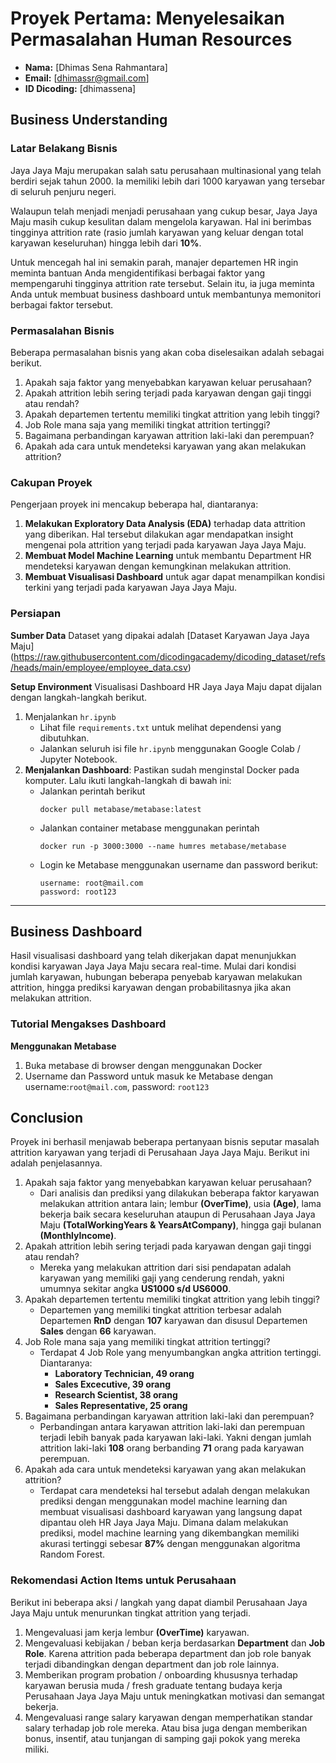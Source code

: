 # Proyek Pertama: Menyelesaikan Permasalahan Human Resources
- **Nama:** [Dhimas Sena Rahmantara]
- **Email:** [dhimassr@gmail.com]
- **ID Dicoding:** [dhimassena]

## Business Understanding

### Latar Belakang Bisnis
Jaya Jaya Maju merupakan salah satu perusahaan multinasional yang telah berdiri sejak tahun 2000. Ia memiliki lebih dari 1000 karyawan yang tersebar di seluruh penjuru negeri. 

Walaupun telah menjadi menjadi perusahaan yang cukup besar, Jaya Jaya Maju masih cukup kesulitan dalam mengelola karyawan. Hal ini berimbas tingginya attrition rate (rasio jumlah karyawan yang keluar dengan total karyawan keseluruhan) hingga lebih dari **10%**.

Untuk mencegah hal ini semakin parah, manajer departemen HR ingin meminta bantuan Anda mengidentifikasi berbagai faktor yang mempengaruhi tingginya attrition rate tersebut. Selain itu, ia juga meminta Anda untuk membuat business dashboard untuk membantunya memonitori berbagai faktor tersebut.

### Permasalahan Bisnis
Beberapa permasalahan bisnis yang akan coba diselesaikan adalah sebagai berikut.
1. Apakah saja faktor yang menyebabkan karyawan keluar perusahaan?
2. Apakah attrition lebih sering terjadi pada karyawan dengan gaji tinggi atau rendah?
3. Apakah departemen tertentu memiliki tingkat attrition yang lebih tinggi?
4. Job Role mana saja yang memiliki tingkat attrition tertinggi?
5. Bagaimana perbandingan karyawan attrition laki-laki dan perempuan?
6. Apakah ada cara untuk mendeteksi karyawan yang akan melakukan attrition?

### Cakupan Proyek
Pengerjaan proyek ini mencakup beberapa hal, diantaranya:
1. **Melakukan Exploratory Data Analysis (EDA)** terhadap data attrition yang diberikan. Hal tersebut dilakukan agar mendapatkan insight mengenai pola attrition yang terjadi pada karyawan Jaya Jaya Maju.
2. **Membuat Model Machine Learning** untuk membantu Department HR mendeteksi karyawan dengan kemungkinan melakukan attrition.
3. **Membuat Visualisasi Dashboard** untuk agar dapat menampilkan kondisi terkini yang terjadi pada karyawan Jaya Jaya Maju.

### Persiapan
**Sumber Data**
Dataset yang dipakai adalah [Dataset Karyawan Jaya Jaya Maju] (https://raw.githubusercontent.com/dicodingacademy/dicoding_dataset/refs/heads/main/employee/employee_data.csv)

**Setup Environment**
Visualisasi Dashboard HR Jaya Jaya Maju dapat dijalan dengan langkah-langkah berikut.
1. Menjalankan `hr.ipynb`
   - Lihat file `requirements.txt` untuk melihat dependensi yang dibutuhkan.
   - Jalankan seluruh isi file `hr.ipynb` menggunakan Google Colab / Jupyter Notebook.
2. **Menjalankan Dashboard**:
   Pastikan sudah menginstal Docker pada komputer. Lalu ikuti langkah-langkah di bawah ini:
   - Jalankan perintah berikut
      ```
      docker pull metabase/metabase:latest
      ```
   - Jalankan container metabase menggunakan perintah
      ```
      docker run -p 3000:3000 --name humres metabase/metabase
      ```
   - Login ke Metabase menggunakan username dan password berikut:
      ```
      username: root@mail.com
      password: root123
      ```
---

## Business Dashboard
Hasil visualisasi dashboard yang telah dikerjakan dapat menunjukkan kondisi karyawan Jaya Jaya Maju secara real-time. Mulai dari kondisi jumlah karyawan, hubungan beberapa penyebab karyawan melakukan attrition, hingga prediksi karyawan dengan probabilitasnya jika akan melakukan attrition.

### Tutorial Mengakses Dashboard
**Menggunakan Metabase**
1. Buka metabase di browser dengan menggunakan Docker
2. Username dan Password untuk masuk ke Metabase dengan username:`root@mail.com`, password: `root123`

## Conclusion
Proyek ini berhasil menjawab beberapa pertanyaan bisnis seputar masalah attrition karyawan yang terjadi di Perusahaan Jaya Jaya Maju. Berikut ini adalah penjelasannya.
1. Apakah saja faktor yang menyebabkan karyawan keluar perusahaan?
   - Dari analisis dan prediksi yang dilakukan beberapa faktor karyawan melakukan attrition antara lain; lembur **(OverTime)**, usia **(Age)**, lama bekerja baik secara keseluruhan ataupun di Perusahaan Jaya Jaya Maju **(TotalWorkingYears & YearsAtCompany)**, hingga gaji bulanan **(MonthlyIncome)**.
2. Apakah attrition lebih sering terjadi pada karyawan dengan gaji tinggi atau rendah?
   - Mereka yang melakukan attrition dari sisi pendapatan adalah karyawan yang memiliki gaji yang cenderung rendah, yakni umumnya sekitar angka **US1000 s/d US6000**.
3. Apakah departemen tertentu memiliki tingkat attrition yang lebih tinggi?
   - Departemen yang memiliki tingkat attrition terbesar adalah Departemen **RnD** dengan **107** karyawan dan disusul Departemen **Sales** dengan **66** karyawan.
4. Job Role mana saja yang memiliki tingkat attrition tertinggi?
   - Terdapat 4 Job Role yang menyumbangkan angka attrition tertinggi. Diantaranya:
     * **Laboratory Technician, 49 orang**
     * **Sales Excecutive, 39 orang**
     * **Research Scientist, 38 orang**
     * **Sales Representative, 25 orang**
5. Bagaimana perbandingan karyawan attrition laki-laki dan perempuan?
   - Perbandingan antara karyawan attrition laki-laki dan perempuan terjadi lebih banyak pada karyawan laki-laki. Yakni dengan jumlah attrition laki-laki **108** orang berbanding **71** orang pada karyawan perempuan.
6. Apakah ada cara untuk mendeteksi karyawan yang akan melakukan attrition?
   - Terdapat cara mendeteksi hal tersebut adalah dengan melakukan prediksi dengan menggunakan model machine learning dan membuat visualisasi dashboard karyawan yang langsung dapat dipantau oleh HR Jaya Jaya Maju. Dimana dalam melakukan prediksi, model machine learning yang dikembangkan memiliki akurasi tertinggi sebesar **87%** dengan menggunakan algoritma Random Forest.

### Rekomendasi Action Items untuk Perusahaan
Berikut ini beberapa aksi / langkah yang dapat diambil Perusahaan Jaya Jaya Maju untuk menurunkan tingkat attrition yang terjadi.
1. Mengevaluasi jam kerja lembur **(OverTime)** karyawan.
2. Mengevaluasi kebijakan / beban kerja berdasarkan **Department** dan **Job Role**. Karena attrition pada beberapa department dan job role banyak terjadi dibandingkan dengan department dan job role lainnya.
3. Memberikan program probation / onboarding khususnya terhadap karyawan berusia muda / fresh graduate tentang budaya kerja Perusahaan Jaya Jaya Maju untuk meningkatkan motivasi dan semangat bekerja.
4. Mengevaluasi range salary karyawan dengan memperhatikan standar salary terhadap job role mereka. Atau bisa juga dengan memberikan bonus, insentif, atau tunjangan di samping gaji pokok yang mereka miliki.

